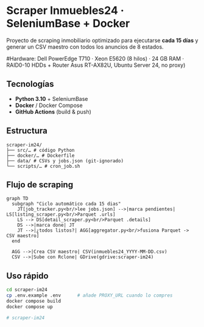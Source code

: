 # Scraper Inmuebles24 · SeleniumBase + Docker

Proyecto de scraping inmobiliario optimizado para ejecutarse **cada 15 días** y generar un CSV maestro con todos los anuncios de 8 estados.

#Hardware:
Dell PowerEdge T710 · Xeon E5620 (8 hilos) · 24 GB RAM · RAID0-10 HDDs + Router Asus RT-AX82U, Ubuntu Server 24, no proxy)

## Tecnologías
- **Python 3.10** + SeleniumBase  
- **Docker** / Docker Compose  
- **GitHub Actions** (build & push)  

## Estructura

```
scraper-im24/
├── src/… # código Python
├── docker/… # Dockerfile
├── data/ # CSVs y jobs.json (git-ignorado)
└── scripts/… # cron_job.sh
```

## Flujo de scraping

```mermaid
graph TD
  subgraph "Ciclo automático cada 15 dias"
    JT[job_tracker.py<br/>lee jobs.json] -->|marca pendientes| LS[listing_scraper.py<br/>Parquet .urls]
    LS --> DS[detail_scraper.py<br/>Parquet .details]
    DS -->|marca done| JT
    JT -->|¿todos listos?| AGG[aggregator.py<br/>fusiona Parquet -> CSV maestro]
  end

  AGG -->|Crea CSV maestro| CSV(inmuebles24_YYYY-MM-DD.csv)
  CSV -->|Sube con Rclone| GDrive(gdrive:scraper-im24)
```


## Uso rápido
```bash
cd scraper-im24
cp .env.example .env      # añade PROXY_URL cuando lo compres
docker compose build
docker compose up

# scraper-im24
